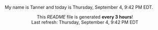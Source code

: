 My name is Tanner and today is Thursday, September 4, 9:42 PM EDT.

<p align="center">This <i>README</i> file is generated <b>every 3 hours</b>!</br>Last refresh: Thursday, September 4, 9:42 PM EDT<br /></p>
